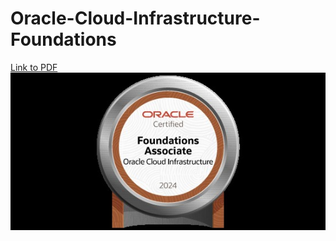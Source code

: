 # Oracle-Cloud-Infrastructure-Foundations
[Link to PDF](eCertificate.pdf)
![Example Image](OCI2024FNDCFA.jpg)
